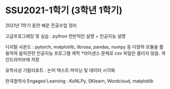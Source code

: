 # SSU2021-1학기 (3학년 1학기)

2021년 1학기 동안 배운 전공수업 정리

고급프로그래밍 및 실습 : python 전반적인 설명 + 인공지능 설명

디지털 사운드 : pytorch, matplotilb, librosa, pandas, numpy 등 다양하 모듈을 활용하여 음악관련 인공지능 프로그램 제작
*라이센스 문제로 csv 파일은 올리지 않음. 개인드라이브에 저장

유학사상 기말리포트 : 논어 텍스트 마이닝 및 데이터 시각화

한국철학사 Engaged Learning : KoNLPy, SKlearn, Wordcloud, matplotlib
